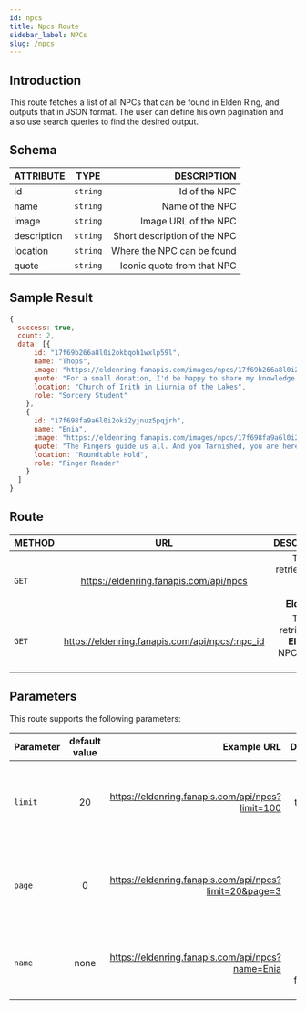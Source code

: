 ```yaml
---
id: npcs
title: Npcs Route
sidebar_label: NPCs
slug: /npcs
---
```


## Introduction

This route fetches a list of all NPCs that can be found in Elden Ring, and outputs that in JSON format. The user can define his own pagination and also use search queries to find the desired output.

## Schema

| ATTRIBUTE        |      TYPE      |   DESCRIPTION |
| ------------- | :-----------: | -----: |
| id         | `string` | Id of the NPC |
| name         | `string` | Name of the NPC |
| image         | `string` | Image URL of the NPC |
| description         | `string` | Short description of the NPC |
| location         | `string` | Where the NPC can be found |
| quote         | `string` | Iconic quote from that NPC |

## Sample Result

```javascript
{
  success: true,
  count: 2,
  data: [{
      id: "17f69b266a8l0i2okbqoh1wxlp59l",
      name: "Thops",
      image: "https://eldenring.fanapis.com/images/npcs/17f69b266a8l0i2okbqoh1wxlp59l.png",
      quote: "For a small donation, I'd be happy to share my knowledge.",
      location: "Church of Irith in Liurnia of the Lakes",
      role: "Sorcery Student"
    },
    {
      id: "17f698fa9a6l0i2oki2yjnuz5pqjrh",
      name: "Enia",
      image: "https://eldenring.fanapis.com/images/npcs/17f698fa9a6l0i2oki2yjnuz5pqjrh.png",
      quote: "The Fingers guide us all. And you Tarnished, you are here to take, are you not?",
      location: "Roundtable Hold",
      role: "Finger Reader"
    }
  ]
}
```

## Route

| METHOD        |      URL      |   DESCRIPTION |
| ------------- | :-----------: | -----: |
| `GET`         | <https://eldenring.fanapis.com/api/npcs> | This route retrieves a list of all the NPCs of **Elden Ring**. |
| `GET`         | <https://eldenring.fanapis.com/api/npcs/:npc_id> | This route retrieves one **Elden Ring** NPC using its ID. |

## Parameters

This route supports the following parameters:

| Parameter        |      default value      | Example URL |  DESCRIPTION |
| ------------- | :-----------: | -----: |  -----: |
| `limit`        | 20 | <https://eldenring.fanapis.com/api/npcs?limit=100> | This parameter is used to set the maximum amount of items in the response |
| `page`         | 0 | <https://eldenring.fanapis.com/api/npcs?limit=20&page=3> | This parameter is used no navigate between pages of results |
| `name`         | none | <https://eldenring.fanapis.com/api/npcs?name=Enia>  | This parameter is used to search for fields by their names |
